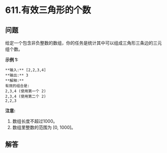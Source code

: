 # 611.有效三角形的个数

## 问题

给定一个包含非负整数的数组，你的任务是统计其中可以组成三角形三条边的三元组个数。

**示例 1:**

```
**输入:** [2,2,3,4]
**输出:** 3
**解释:**
有效的组合是:
2,3,4 (使用第一个 2)
2,3,4 (使用第二个 2)
2,2,3

```

**注意:**

1. 数组长度不超过1000。
2. 数组里整数的范围为 [0, 1000]。



## 解答

